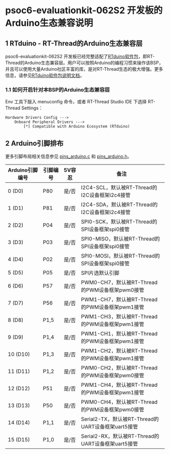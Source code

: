 # psoc6-evaluationkit-062S2 开发板的Arduino生态兼容说明

## 1 RTduino - RT-Thread的Arduino生态兼容层

psoc6-evaluationkit-062S2 开发板已经完整适配了[RTduino软件包](https://github.com/RTduino/RTduino)，即RT-Thread的Arduino生态兼容层。用户可以按照Arduino的编程习惯来操作该BSP，并且可以使用大量Arduino社区丰富的库，是对RT-Thread生态的极大增强。更多信息，请参见[RTduino软件包说明文档](https://github.com/RTduino/RTduino)。

### 1.1 如何开启针对本BSP的Arduino生态兼容层

Env 工具下敲入 menuconfig 命令，或者 RT-Thread Studio IDE 下选择 RT-Thread Settings：

```Kconfig
Hardware Drivers Config --->
    Onboard Peripheral Drivers --->
        [*] Compatible with Arduino Ecosystem (RTduino)
```

## 2 Arduino引脚排布

更多引脚布局相关信息参见 [pins_arduino.c](pins_arduino.c) 和 [pins_arduino.h](pins_arduino.h)。

| Arduino引脚编号  | 引脚编号 | 5V容忍 | 备注  |
| ------------------- | --------- | ---- | ------------------------------------------------------------------------- |
| 0 (D0) | P80 | 是/否 | I2C4-SCL，默认被RT-Thread的I2C设备框架i2c4接管 |
| 1 (D1) | P81 | 是/否 | I2C4-SDA，默认被RT-Thread的I2C设备框架i2c4接管 |
| 2 (D2) | P04 | 是/否 | SPI0-SCK，默认被RT-Thread的SPI设备框架spi0接管 |
| 3 (D3) | P03 | 是/否 | SPI0-MISO，默认被RT-Thread的SPI设备框架spi0接管 |
| 4 (D4) | P02 | 是/否 | SPI0-MOSI，默认被RT-Thread的SPI设备框架spi0接管 |
| 5 (D5) | P05 | 是/否 | SPI片选默认引脚 |
| 6 (D6) | P57 | 是/否 | PWM0-CH7，默认被RT-Thread的PWM设备框架pwm0接管 |
| 7 (D7) | P56 | 是/否 | PWM1-CH7，默认被RT-Thread的PWM设备框架pwm1接管 |
| 8 (D8) | P1,5 | 是/否 | PWM1-CH3，默认被RT-Thread的PWM设备框架pwm1接管 |
| 9 (D9) | P1,4 | 是/否 | PWM1-CH1，默认被RT-Thread的PWM设备框架pwm1接管 |
| 10 (D10) | P1,3 | 是/否 | PWM1-CH2，默认被RT-Thread的PWM设备框架pwm1接管 |
| 11 (D11) | P1,2 | 是/否 | PWM0-CH2，默认被RT-Thread的PWM设备框架pwm0接管 |
| 12 (D12) | P51 | 是/否 | PWM1-CH4，默认被RT-Thread的PWM设备框架pwm1接管 |
| 13 (D13) | P50 | 是/否 | PWM0-CH4，默认被RT-Thread的PWM设备框架pwm0接管 |
| 14 (D14) | P1,1 | 是/否 | Serial2-TX，默认被RT-Thread的UART设备框架uart5接管 |
| 15 (D15) | P1,0 | 是/否 | Serial2-RX，默认被RT-Thread的UART设备框架uart5接管 |
